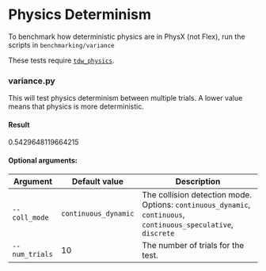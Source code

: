# Physics Determinism

To benchmark how deterministic physics are in PhysX (not Flex), run the scripts in `benchmarking/variance`

These tests require [`tdw_physics`](https://github.com/alters-mit/tdw_physics).

### variance.py

This will test physics determinism between multiple trials. A lower value means that physics is more deterministic.

#### Result

0.5429648119664215

#### Optional arguments:

| Argument       | Default value        | Description                                                  |
| -------------- | -------------------- | ------------------------------------------------------------ |
| `--coll_mode`  | `continuous_dynamic` | The collision detection mode. Options: `continuous_dynamic`, `continuous`, `continuous_speculative`, `discrete` |
| `--num_trials` | 10                   | The number of trials for the test.                           |